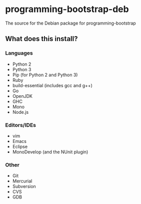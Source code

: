 # programming-bootstrap-deb
The source for the Debian package for programming-bootstrap

## What does this install?
### Languages
- Python 2
- Python 3
- Pip (for Python 2 and Python 3)
- Ruby
- build-essential (includes gcc and g++)
- Go
- OpenJDK
- GHC
- Mono
- Node.js

### Editors/IDEs
- vim
- Emacs
- Eclipse
- MonoDevelop (and the NUnit plugin)

### Other
- Git
- Mercurial
- Subversion
- CVS
- GDB
